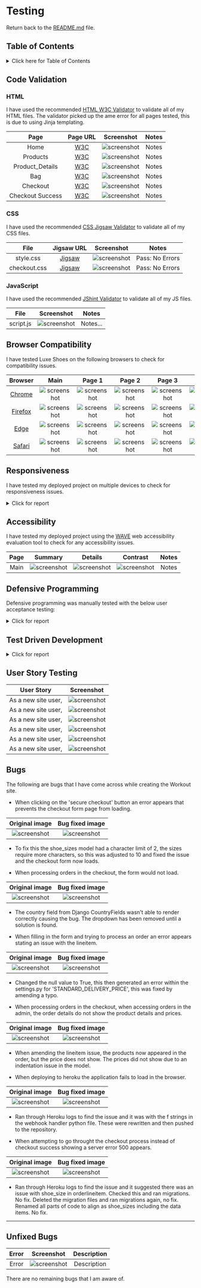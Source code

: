 

# Testing

Return back to the [README.md](README.md) file.

## Table of Contents

<details>
<summary>Click here for Table of Contents</summary>

- [Code Validation](#code-validation)
  - [HTML](#html)
  - [CSS](#css)
  - [JavaScript](#javascript)

- [Browser Compatibility](#browser-compatibility)

- [Responsiveness](#responsiveness)

- [Accessibility](#accessibility)

- [Defensive Programming](#defensive-programming)

- [Test Driven Development](#test-driven-development)

- [User Story Testing](#user-story-testing)

- [Bugs](#bugs)

</details>

## Code Validation

### HTML

I have used the recommended [HTML W3C Validator](https://validator.w3.org) to validate all of my HTML files.
The validator picked up the ame error for all pages tested, this is due to using Jinja templating.

| Page | Page URL | Screenshot | Notes |
| :---: | :---: | :---: | :---: |
| Home | [W3C]() | ![screenshot]() | Notes |
| Products | [W3C]() | ![screenshot]() | Notes | Notes |
| Product_Details | [W3C]() | ![screenshot]() | Notes |
| Bag | [W3C]() | ![screenshot]() | Notes |
| Checkout | [W3C]() | ![screenshot]() | Notes |
| Checkout Success | [W3C]() | ![screenshot]() | Notes |

### CSS

I have used the recommended [CSS Jigsaw Validator](https://jigsaw.w3.org/css-validator) to validate all of my CSS files.

| File | Jigsaw URL | Screenshot | Notes |
| :---: | :---: | :---: | :---: |
| style.css | [Jigsaw](https://jigsaw.w3.org/css-validator/validator) | ![screenshot]() | Pass: No Errors |
| checkout.css | [Jigsaw](https://jigsaw.w3.org/css-validator/validator) | ![screenshot]() | Pass: No Errors |

### JavaScript

I have used the recommended [JShint Validator](https://jshint.com) to validate all of my JS files.

| File | Screenshot | Notes |
| :---: | :---: | :---: |
| script.js | ![screenshot]() | Notes...|

## Browser Compatibility

I have tested Luxe Shoes on the following browsers to check for compatibility issues.

| Browser | Main | Page 1 | Page 2 | Page 3 | Page 4 | Page 5 | Page 6 |
| :---: | :---: | :---: | :---: | :---: | :---: | :---: | :---: |
| [Chrome](https://www.google.com/chrome) | ![screenshot]() | ![screenshot]() | ![screenshot]() | ![screenshot]() | ![screenshot]() | ![screenshot]() | ![screenshot]() | Works as expected |
| [Firefox](https://www.google.com/firefox) | ![screenshot]() | ![screenshot]() | ![screenshot]() | ![screenshot]() | ![screenshot]() | ![screenshot]() | ![screenshot]() | Works as expected |
| [Edge](https://www.microsoft.com/en-us/edge/?form=MA13FJ) | ![screenshot]() | ![screenshot]() | ![screenshot]() | ![screenshot]() | ![screenshot]() | ![screenshot]() | ![screenshot]() | Works as expected |
| [Safari](https://www.apple.com/safari/) | ![screenshot]() | ![screenshot]() | ![screenshot]() | ![screenshot]() | ![screenshot]() | ![screenshot]() | ![screenshot]() | Works as expected |

## Responsiveness

I have tested my deployed project on multiple devices to check for responsiveness issues.

<details>
<summary>Click for report</summary>

| Device | Main | Page 1 | Page 2 | Page 3 | Page 4 | Page 5 | Page 6 |
| :---: | :---: | :---: | :---: | :---: | :---: | :---: | :---: |
| Mobile (iPhone 15 Pro) | ![screenshot]() | ![screenshot]() | ![screenshot]() | ![screenshot]() | ![screenshot]() | ![screenshot]() | ![screenshot]() | No issues |
| Tablet (iPad Air) | ![screenshot]() | ![screenshot]() | ![screenshot]() | ![screenshot]() | ![screenshot]() | ![screenshot]() | ![screenshot]() | No Issues |
| 13" Macbook Pro| ![screenshot]() | ![screenshot]() | ![screenshot]() | ![screenshot]() | ![screenshot]() | ![screenshot]() | ![screenshot]() | No Issues |
| 15" Windows Laptop | ![screenshot]() | ![screenshot]() | ![screenshot]() | ![screenshot]() | ![screenshot]() | ![screenshot]() | ![screenshot]() | No Issues |
| Android Phone | ![screenshot]() | ![screenshot]() | ![screenshot]() | ![screenshot]() | ![screenshot]() | ![screenshot]() | ![screenshot]() |  No Issues  |

</details>

## Accessibility

I have tested my deployed project using the [WAVE](https://wave.webaim.org/) web accessibility evaluation tool to check for any accessibility issues.

| Page | Summary | Details | Contrast | Notes |
| :---: | :---: | :---: | :---: | :---: |
| Main | ![screenshot]() | ![screenshot]() | ![screenshot]() | Notes |

## Defensive Programming

Defensive programming was manually tested with the below user acceptance testing:

<details>
<summary>Click for report</summary>

| Page | Expectation | Test | Result | Fix | Screenshot |
| :---: | :---: | :---: | :---: | :---: | :---: |
| Main | | | | | |
| | Luxe Shoes is expected to have a homepage that shows the workouts added by users that can then be previewed as a dropdown by clicking on them. | Tested this by opening the home page and clicking on the workouts. | The feature behaved as expected.| Test passed. | ![screenshot]() |

</details>

## Test Driven Development

<details>
<summary>Click for report</summary>

| Page | Expectation | Test | Result | Fix | Screenshot |
| :---: | :---: | :---: | :---: | :---: | :---: |
| Main | | | | | |
| | Luxe Shoes is expected to have a homepage that shows the workouts added by users that can then be previewed as a dropdown by clicking on them. | Tested this by opening the home page and clicking on the workouts. | The feature behaved as expected.| Test passed. | ![screenshot]() |

</details>

## User Story Testing

| User Story | Screenshot |
| :---: | :---: |
| As a new site user, | ![screenshot]() |
| As a new site user, | ![screenshot]() |
| As a new site user, | ![screenshot]() |
| As a new site user, | ![screenshot]() |
| As a new site user, | ![screenshot]() |
| As a new site user, | ![screenshot]() |

## Bugs

The following are bugs that I have come across while creating the Workout site.

- When clicking on the 'secure checkout' button an error appears that prevents the checkout form page from loading.

| Original image | Bug fixed image |
| :---: | :---: |
| ![screenshot](T/Users/georginakidger/Documents/vscode-projects/Luxe-Shoes/TESTING/media/checkout-access-error.jpg) | ![screenshot](TESTING/media/shoesizes-model.png) |

- To fix this the shoe_sizes model had a character limit of 2, the sizes require more characters, so this was adjusted to 10 and fixed the issue and the checkout form now loads.

- When processing orders in the checkout, the form would not load.

| Original image | Bug fixed image |
| :---: | :---: |
| ![screenshot](/Users/georginakidger/Documents/vscode-projects/Luxe-Shoes/TESTING/media/checkout-access-error.jpg) | ![screenshot](TESTING/media/country-fields-error-fix.png) |

- The country field from Django CountryFields wasn't able to render correctly causing the bug. The dropdown has been removed until a solution is found.

- When filling in the form and trying to process an order an error appears stating an issue with the lineitem.

| Original image | Bug fixed image |
| :---: | :---: |
| ![screenshot](TESTING/media/checkout-lineitem-error.png) | ![screenshot](/Users/georginakidger/Documents/vscode-projects/Luxe-Shoes/TESTING/media/lineitem-error-fix.png) |

- Changed the null value to True, this then generated an error within the settings.py for 'STANDARD_DELIVERY_PRICE', this was fixed by amending a typo.

- When processing orders in the checkout, when accessing orders in the admin, the order details do not show the product details and prices.

| Original image | Bug fixed image |
| :---: | :---: |
| ![screenshot](/Users/georginakidger/Documents/vscode-projects/Luxe-Shoes/TESTING/media/order-admin-issue.png) | ![screenshot](TESTING/media/admin-prices-fix.png) |

- When amending the lineitem issue, the products now appeared in the order, but the price does not show. The prices did not show due to an indentation issue in the model.

- When deploying to heroku the application fails to load in the browser.

| Original image | Bug fixed image |
| :---: | :---: |
| ![screenshot](/Users/georginakidger/Documents/vscode-projects/Luxe-Shoes/TESTING/media/heroku-deployment-error.png) | ![screenshot](/Users/georginakidger/Documents/vscode-projects/Luxe-Shoes/TESTING/media/heroku-deployment-fix.png) |

- Ran through Heroku logs to find the issue and it was with the f strings in the webhook handler python file. These were rewritten and then pushed to the repository.

- When attempting to go throught the checkout process instead of checkout success showing a server error 500 appears.

| Original image | Bug fixed image |
| :---: | :---: |
| ![screenshot](TESTING/media/heroku-deployment-error.png) | ![screenshot](TESTING/media/heroku-deployment-fix.png) |

- Ran through Heroku logs to find the issue and it suggested there was an issue with shoe_size in orderlineitem. Checked this and ran migrations. No fix. Deleted the migration files and ran migrations again, no fix. Renamed all parts of code to align as shoe_sizes including the data items. No fix. 

***

## Unfixed Bugs

| Error | Screenshot | Description |
| :---: | :---: | :---: |
| Error | ![screenshot]() | Description |

There are no remaining bugs that I am aware of.